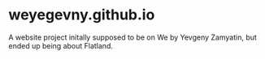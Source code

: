 # weyegevny.github.io
A website project initally supposed to be on We by Yevgeny Zamyatin, but ended up being about Flatland.

